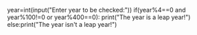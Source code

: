 year=int(input("Enter year to be checked:")) 
if(year%4==0 and year%100!=0 or year%400==0):
print("The year is a leap year!")
else:print("The year isn't a leap year!")
